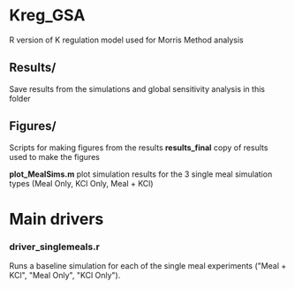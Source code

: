 # Kreg_GSA
 R version of K regulation model used for Morris Method analysis

 ## Results/
 Save results from the simulations and global sensitivity analysis in this folder

 ## Figures/
 Scripts for making figures from the results
 **results_final** copy of results used to make the figures

 **plot_MealSims.m** plot simulation results for the 3 single meal simulation types (Meal Only, KCl Only, Meal + KCl)

# Main drivers

### driver_singlemeals.r
Runs a baseline simulation for each of the single meal experiments ("Meal + KCl", "Meal Only", "KCl Only").
